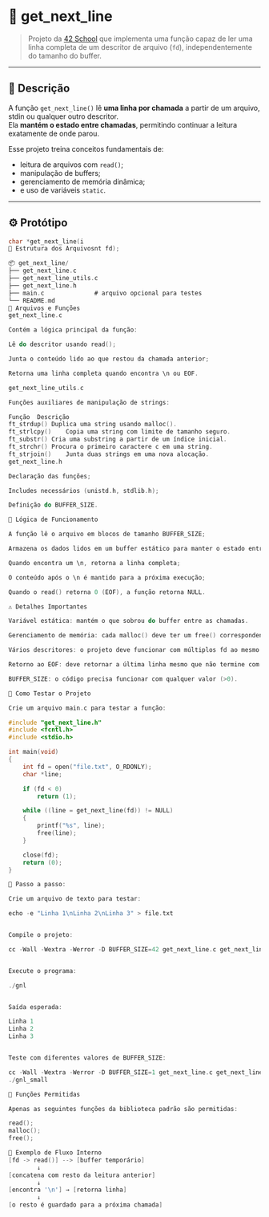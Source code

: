 # 🧠 get_next_line

> Projeto da [42 School](https://42.fr) que implementa uma função capaz de ler uma linha completa de um descritor de arquivo (`fd`), independentemente do tamanho do buffer.

---

## 📜 Descrição

A função `get_next_line()` lê **uma linha por chamada** a partir de um arquivo, stdin ou qualquer outro descritor.  
Ela **mantém o estado entre chamadas**, permitindo continuar a leitura exatamente de onde parou.

Esse projeto treina conceitos fundamentais de:
- leitura de arquivos com `read()`;
- manipulação de buffers;
- gerenciamento de memória dinâmica;
- e uso de variáveis `static`.

---

## ⚙️ Protótipo

```c
char *get_next_line(i
📂 Estrutura dos Arquivosnt fd);

📦 get_next_line/
├── get_next_line.c
├── get_next_line_utils.c
├── get_next_line.h
├── main.c              # arquivo opcional para testes
└── README.md
🧩 Arquivos e Funções
get_next_line.c

Contém a lógica principal da função:

Lê do descritor usando read();

Junta o conteúdo lido ao que restou da chamada anterior;

Retorna uma linha completa quando encontra \n ou EOF.

get_next_line_utils.c

Funções auxiliares de manipulação de strings:

Função	Descrição
ft_strdup()	Duplica uma string usando malloc().
ft_strlcpy()	Copia uma string com limite de tamanho seguro.
ft_substr()	Cria uma substring a partir de um índice inicial.
ft_strchr()	Procura o primeiro caractere c em uma string.
ft_strjoin()	Junta duas strings em uma nova alocação.
get_next_line.h

Declaração das funções;

Includes necessários (unistd.h, stdlib.h);

Definição do BUFFER_SIZE.

🧠 Lógica de Funcionamento

A função lê o arquivo em blocos de tamanho BUFFER_SIZE;

Armazena os dados lidos em um buffer estático para manter o estado entre chamadas;

Quando encontra um \n, retorna a linha completa;

O conteúdo após o \n é mantido para a próxima execução;

Quando o read() retorna 0 (EOF), a função retorna NULL.

⚠️ Detalhes Importantes

Variável estática: mantém o que sobrou do buffer entre as chamadas.

Gerenciamento de memória: cada malloc() deve ter um free() correspondente.

Vários descritores: o projeto deve funcionar com múltiplos fd ao mesmo tempo.

Retorno ao EOF: deve retornar a última linha mesmo que não termine com \n.

BUFFER_SIZE: o código precisa funcionar com qualquer valor (>0).

🧪 Como Testar o Projeto

Crie um arquivo main.c para testar a função:

#include "get_next_line.h"
#include <fcntl.h>
#include <stdio.h>

int main(void)
{
    int fd = open("file.txt", O_RDONLY);
    char *line;

    if (fd < 0)
        return (1);

    while ((line = get_next_line(fd)) != NULL)
    {
        printf("%s", line);
        free(line);
    }

    close(fd);
    return (0);
}

📌 Passo a passo:

Crie um arquivo de texto para testar:

echo -e "Linha 1\nLinha 2\nLinha 3" > file.txt


Compile o projeto:

cc -Wall -Wextra -Werror -D BUFFER_SIZE=42 get_next_line.c get_next_line_utils.c main.c -o gnl


Execute o programa:

./gnl


Saída esperada:

Linha 1
Linha 2
Linha 3


Teste com diferentes valores de BUFFER_SIZE:

cc -Wall -Wextra -Werror -D BUFFER_SIZE=1 get_next_line.c get_next_line_utils.c main.c -o gnl_small
./gnl_small

🧰 Funções Permitidas

Apenas as seguintes funções da biblioteca padrão são permitidas:

read();
malloc();
free();

🧾 Exemplo de Fluxo Interno
[fd -> read()] --> [buffer temporário]
        ↓
[concatena com resto da leitura anterior]
        ↓
[encontra '\n'] → [retorna linha]
        ↓
[o resto é guardado para a próxima chamada]
